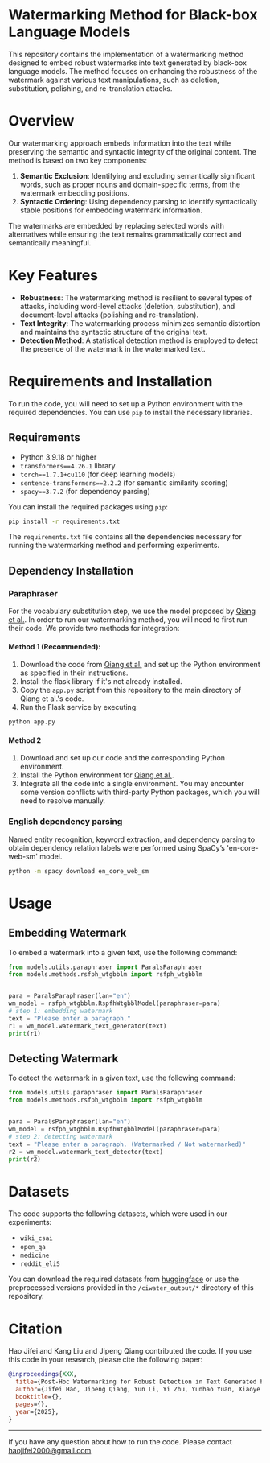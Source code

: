 # Watermarking Method for Black-box Language Models

This repository contains the implementation of a watermarking method designed to embed robust watermarks into text generated by black-box language models. The method focuses on enhancing the robustness of the watermark against various text manipulations, such as deletion, substitution, polishing, and re-translation attacks.

# Overview

Our watermarking approach embeds information into the text while preserving the semantic and syntactic integrity of the original content. The method is based on two key components:

1. **Semantic Exclusion**: Identifying and excluding semantically significant words, such as proper nouns and domain-specific terms, from the watermark embedding positions.
2. **Syntactic Ordering**: Using dependency parsing to identify syntactically stable positions for embedding watermark information.

The watermarks are embedded by replacing selected words with alternatives while ensuring the text remains grammatically correct and semantically meaningful.

# Key Features

- **Robustness**: The watermarking method is resilient to several types of attacks, including word-level attacks (deletion, substitution), and document-level attacks (polishing and re-translation).
- **Text Integrity**: The watermarking process minimizes semantic distortion and maintains the syntactic structure of the original text.
- **Detection Method**: A statistical detection method is employed to detect the presence of the watermark in the watermarked text.


# Requirements and Installation

To run the code, you will need to set up a Python environment with the required dependencies. You can use `pip` to install the necessary libraries.

## Requirements

- Python 3.9.18 or higher
- `transformers==4.26.1` library
- `torch==1.7.1+cu110` (for deep learning models)
- `sentence-transformers==2.2.2` (for semantic similarity scoring)
- `spacy==3.7.2` (for dependency parsing)

You can install the required packages using `pip`:

```bash
pip install -r requirements.txt
```

The `requirements.txt` file contains all the dependencies necessary for running the watermarking method and performing experiments.

## Dependency Installation

### Paraphraser

For the vocabulary substitution step, we use the model proposed by [Qiang et al.][parals-code]. In order to run our watermarking method, you will need to first run their code. We provide two methods for integration:

#### Method 1 (Recommended):
1. Download the code from [Qiang et al.][parals-code] and set up the Python environment as specified in their instructions.
2. Install the flask library if it's not already installed.
3. Copy the `app.py` script from this repository to the main directory of Qiang et al.'s code.
4. Run the Flask service by executing:
```bash
python app.py
```

#### Method 2
1. Download and set up our code and the corresponding Python environment.
2. Install the Python environment for [Qiang et al.][parals-code].
3. Integrate all the code into a single environment. You may encounter some version conflicts with third-party Python packages, which you will need to resolve manually.

### English dependency parsing

Named entity recognition, keyword extraction, and dependency parsing to obtain dependency relation labels were performed using SpaCy’s 'en-core-web-sm' model.

```bash
python -m spacy download en_core_web_sm
```

# Usage

## Embedding Watermark

To embed a watermark into a given text, use the following command:

```python
from models.utils.paraphraser import ParalsParaphraser
from models.methods.rsfph_wtgbblm import rsfph_wtgbblm


para = ParalsParaphraser(lan="en")
wm_model = rsfph_wtgbblm.RspfhWtgbblModel(paraphraser=para)
# step 1: embedding watermark
text = "Please enter a paragraph."
r1 = wm_model.watermark_text_generator(text)
print(r1)
```

## Detecting Watermark

To detect the watermark in a given text, use the following command:

```python
from models.utils.paraphraser import ParalsParaphraser
from models.methods.rsfph_wtgbblm import rsfph_wtgbblm


para = ParalsParaphraser(lan="en")
wm_model = rsfph_wtgbblm.RspfhWtgbblModel(paraphraser=para)
# step 2: detecting watermark
text = "Please enter a paragraph. (Watermarked / Not watermarked)"
r2 = wm_model.watermark_text_detector(text)
print(r2)

```

# Datasets

The code supports the following datasets, which were used in our experiments:

- `wiki_csai`
- `open_qa`
- `medicine`
- `reddit_eli5`

You can download the required datasets from [huggingface](dataset-hc3) or use the preprocessed versions provided in the `/ciwater_output/*` directory of this repository.

# Citation

Hao Jifei and Kang Liu and Jipeng Qiang contributed the code.
If you use this code in your research, please cite the following paper:

```bib
@inproceedings{XXX,
  title={Post-Hoc Watermarking for Robust Detection in Text Generated by Large Language Models},
  author={Jifei Hao, Jipeng Qiang, Yun Li, Yi Zhu, Yunhao Yuan, Xiaoye Ouyang},
  booktitle={},
  pages={},
  year={2025},
}
```

---
If you have any question about how to run the code. Please contact haojifei2000@gmail.com


[parals-code]: https://github.com/qiang2100/ParaLS
[dataset-hc3]: https://huggingface.co/datasets/Hello-SimpleAI/HC3